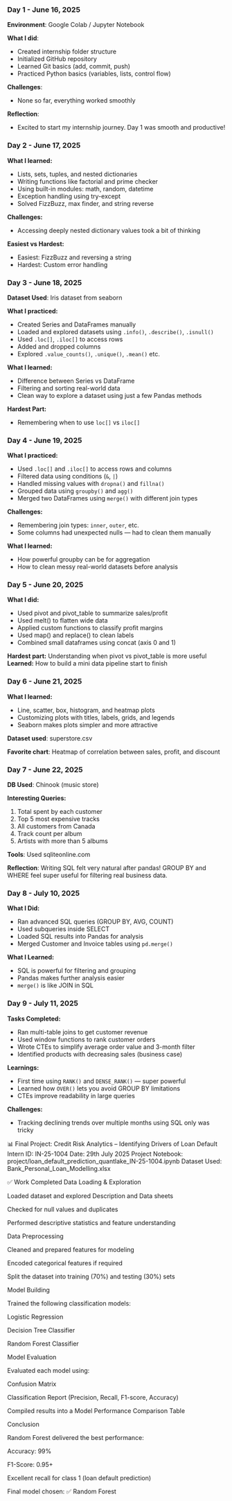 ### Day 1 - June 16, 2025

**Environment**: Google Colab / Jupyter Notebook

**What I did**:
- Created internship folder structure
- Initialized GitHub repository
- Learned Git basics (add, commit, push)
- Practiced Python basics (variables, lists, control flow)

**Challenges**:
- None so far, everything worked smoothly

**Reflection**:
- Excited to start my internship journey. Day 1 was smooth and productive!


### Day 2 - June 17, 2025

**What I learned:**
- Lists, sets, tuples, and nested dictionaries
- Writing functions like factorial and prime checker
- Using built-in modules: math, random, datetime
- Exception handling using try-except
- Solved FizzBuzz, max finder, and string reverse

**Challenges:**
- Accessing deeply nested dictionary values took a bit of thinking

**Easiest vs Hardest:**
- Easiest: FizzBuzz and reversing a string
- Hardest: Custom error handling

### Day 3 - June 18, 2025

**Dataset Used**: Iris dataset from seaborn

**What I practiced:**
- Created Series and DataFrames manually
- Loaded and explored datasets using `.info()`, `.describe()`, `.isnull()`
- Used `.loc[]`, `.iloc[]` to access rows
- Added and dropped columns
- Explored `.value_counts()`, `.unique()`, `.mean()` etc.

**What I learned:**
- Difference between Series vs DataFrame
- Filtering and sorting real-world data
- Clean way to explore a dataset using just a few Pandas methods

**Hardest Part:**
- Remembering when to use `loc[]` vs `iloc[]`


### Day 4 - June 19, 2025

**What I practiced:**
- Used `.loc[]` and `.iloc[]` to access rows and columns
- Filtered data using conditions (`&`, `|`)
- Handled missing values with `dropna()` and `fillna()`
- Grouped data using `groupby()` and `agg()`
- Merged two DataFrames using `merge()` with different join types

**Challenges:**
- Remembering join types: `inner`, `outer`, etc.
- Some columns had unexpected nulls — had to clean them manually

**What I learned:**
- How powerful groupby can be for aggregation
- How to clean messy real-world datasets before analysis

### Day 5 - June 20, 2025

**What I did:**
- Used pivot and pivot_table to summarize sales/profit
- Used melt() to flatten wide data
- Applied custom functions to classify profit margins
- Used map() and replace() to clean labels
- Combined small dataframes using concat (axis 0 and 1)

**Hardest part:** Understanding when pivot vs pivot_table is more useful  
**Learned:** How to build a mini data pipeline start to finish


### Day 6 - June 21, 2025

**What I learned:**
- Line, scatter, box, histogram, and heatmap plots
- Customizing plots with titles, labels, grids, and legends
- Seaborn makes plots simpler and more attractive

**Dataset used**: superstore.csv

**Favorite chart**: Heatmap of correlation between sales, profit, and discount


### Day 7 - June 22, 2025

**DB Used**: Chinook (music store)

**Interesting Queries:**
1. Total spent by each customer
2. Top 5 most expensive tracks
3. All customers from Canada
4. Track count per album
5. Artists with more than 5 albums

**Tools**: Used sqliteonline.com

**Reflection**: Writing SQL felt very natural after pandas! GROUP BY and WHERE feel super useful for filtering real business data.

### Day 8 - July 10, 2025

**What I Did:**
- Ran advanced SQL queries (GROUP BY, AVG, COUNT)
- Used subqueries inside SELECT
- Loaded SQL results into Pandas for analysis
- Merged Customer and Invoice tables using `pd.merge()`

**What I Learned:**
- SQL is powerful for filtering and grouping
- Pandas makes further analysis easier
- `merge()` is like JOIN in SQL


### Day 9 - July 11, 2025

**Tasks Completed:**
- Ran multi-table joins to get customer revenue
- Used window functions to rank customer orders
- Wrote CTEs to simplify average order value and 3-month filter
- Identified products with decreasing sales (business case)

**Learnings:**
- First time using `RANK()` and `DENSE_RANK()` — super powerful
- Learned how `OVER()` lets you avoid GROUP BY limitations
- CTEs improve readability in large queries

**Challenges:**
- Tracking declining trends over multiple months using SQL only was tricky



📊 Final Project: Credit Risk Analytics – Identifying Drivers of Loan Default
Intern ID: IN-25-1004
Date: 29th July 2025
Project Notebook: project/loan_default_prediction_quantlake_IN-25-1004.ipynb
Dataset Used: Bank_Personal_Loan_Modelling.xlsx

✅ Work Completed
Data Loading & Exploration

Loaded dataset and explored Description and Data sheets

Checked for null values and duplicates

Performed descriptive statistics and feature understanding

Data Preprocessing

Cleaned and prepared features for modeling

Encoded categorical features if required

Split the dataset into training (70%) and testing (30%) sets

Model Building

Trained the following classification models:

Logistic Regression

Decision Tree Classifier

Random Forest Classifier

Model Evaluation

Evaluated each model using:

Confusion Matrix

Classification Report (Precision, Recall, F1-score, Accuracy)

Compiled results into a Model Performance Comparison Table

Conclusion

Random Forest delivered the best performance:

Accuracy: 99%

F1-Score: 0.95+

Excellent recall for class 1 (loan default prediction)

Final model chosen: ✅ Random Forest

